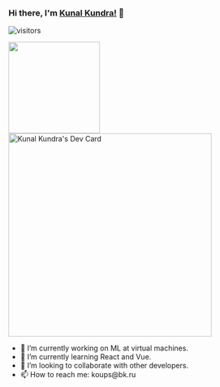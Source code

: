 ### Hi there, I'm <a href="https://github.com/kunalkundrra">Kunal Kundra!</a> 👋
![visitors](https://visitor-badge.glitch.me/badge?page_id=page.id)


<img height="180em" src="https://github-readme-stats.vercel.app/api?username=kunalkundrra&show_icons=true&hide_border=true&&count_private=true&include_all_commits=true" />
<a href="https://app.daily.dev/cozy4dev"><img src="https://api.daily.dev/devcards/9f3ff3846c8642dea0316b85adbebe71.png?r=6gl" width="400" alt="Kunal Kundra's Dev Card"/></a>

<ul>
  <li> 🔭 I’m currently working on ML at virtual machines. </li>
  <li>🌱 I’m currently learning React and Vue. </li>
  <li> 👯 I’m looking to collaborate with other developers. </li>
  <li> 📫 How to reach me: koups@bk.ru </li>
</ul>
